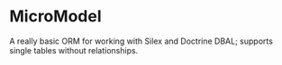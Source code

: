 # MicroModel

A really basic ORM for working with Silex and Doctrine DBAL;
supports single tables without relationships.
